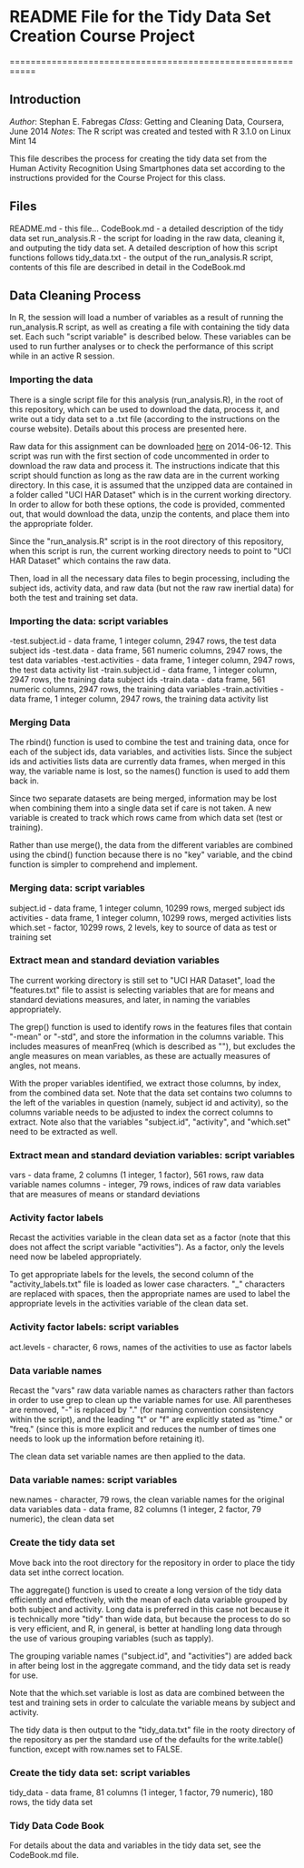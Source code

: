 # README File for the Tidy Data Set Creation Course Project
===========================================================

## Introduction
*Author*: Stephan E. Fabregas
*Class*: Getting and Cleaning Data, Coursera, June 2014
*Notes*: The R script was created and tested with R 3.1.0 on Linux Mint 14

This file describes the process for creating the tidy data set from the Human Activity Recognition Using Smartphones data set according to the instructions provided for the Course Project for this class.

## Files
README.md - this file...
CodeBook.md - a detailed description of the tidy data set
run_analysis.R - the script for loading in the raw data, cleaning it, and outputing the tidy data set. A detailed description of how this script functions follows
tidy_data.txt - the output of the run_analysis.R script, contents of this file are described in detail in the CodeBook.md

## Data Cleaning Process
In R, the session will load a number of variables as a result of running the run_analysis.R script, as well as creating a file with containing the tidy data set. Each such "script variable" is described below. These variables can be used to run further analyses or to check the performance of this script while in an active R session.

### Importing the data
There is a single script file for this analysis (run_analysis.R), in the root of this repository, which can be used to download the data, process it, and write out a tidy data set to a .txt file (according to the instructions on the course website). Details about this process are presented here.

Raw data for this assignment can be downloaded [here](https://d396qusza40orc.cloudfront.net/getData%2Fprojectfiles%2FUCI%20HAR%20Dataset.zip) on 2014-06-12. This script was run with the first section of code uncommented in order to download the raw data and process it. The instructions indicate that this script should function as long as the raw data are in the current working directory. In this case, it is assumed that the unzipped data are contained in a folder called "UCI HAR Dataset" which is in the current working directory. In order to allow for both these options, the code is provided, commented out, that would download the data, unzip the contents, and place them into the appropriate folder.

Since the "run_analysis.R" script is in the root directory of this repository, when this script is run, the current working directory needs to point to "UCI HAR Dataset" which contains the raw data.

Then, load in all the necessary data files to begin processing, including the subject ids, activity data, and raw data (but not the raw raw inertial data) for both the test and training set data.

### Importing the data: script variables
-test.subject.id - data frame, 1 integer column, 2947 rows, the test data subject ids
-test.data - data frame, 561 numeric columns, 2947 rows, the test data variables
-test.activities - data frame, 1 integer column, 2947 rows, the test data activity list
-train.subject.id - data frame, 1 integer column, 2947 rows, the training data subject ids
-train.data - data frame, 561 numeric columns, 2947 rows, the training data variables
-train.activities - data frame, 1 integer column, 2947 rows, the training data activity list

### Merging Data
The rbind() function is used to combine the test and training data, once for each of the subject ids, data variables, and activities lists. Since the subject ids and activities lists data are currently data frames, when merged in this way, the variable name is lost, so the names() function is used to add them back in.

Since two separate datasets are being merged, information may be lost when combining them into a single data set if care is not taken. A new variable is created to track which rows came from which data set (test or training).

Rather than use merge(), the data from the different variables are combined using the cbind() function because there is no "key" variable, and the cbind function is simpler to comprehend and implement.

### Merging data: script variables
subject.id - data frame, 1 integer column, 10299 rows, merged subject ids
activities - data frame, 1 integer column, 10299 rows, merged activities lists
which.set - factor, 10299 rows, 2 levels, key to source of data as test or training set

### Extract mean and standard deviation variables
The current working directory is still set to "UCI HAR Dataset", load the "features.txt" file to assist is selecting variables that are for means and standard deviations measures, and later, in naming the variables appropriately.

The grep() function is used to identify rows in the features files that contain "-mean" or "-std", and store the information in the columns variable. This includes measures of meanFreq (which is described as ""), but excludes the angle measures on mean variables, as these are actually measures of angles, not means.

With the proper variables identified, we extract those columns, by index, from the combined data set. Note that the data set contains two columns to the left of the variables in question (namely, subject id and activity), so the columns variable needs to be adjusted to index the correct columns to extract. Note also that the variables "subject.id", "activity", and "which.set" need to be extracted as well.

### Extract mean and standard deviation variables: script variables
vars - data frame, 2 columns (1 integer, 1 factor), 561 rows, raw data variable names
columns - integer, 79 rows, indices of raw data variables that are measures of means or standard deviations

### Activity factor labels
Recast the activities variable in the clean data set as a factor (note that this does not affect the script variable "activities"). As a factor, only the levels need now be labeled appropriately.

To get appropriate labels for the levels, the second column of the "activity_labels.txt" file is loaded as lower case characters. "_" characters are replaced with spaces, then the appropriate names are used to label the appropriate levels in the activities variable of the clean data set.

### Activity factor labels: script variables
act.levels - character, 6 rows, names of the activities to use as factor labels

### Data variable names
Recast the "vars" raw data variable names as characters rather than factors in order to use grep to clean up the variable names for use. All parentheses are removed, "-" is replaced by "." (for naming convention consistency within the script), and the leading "t" or "f" are explicitly stated as "time." or "freq." (since this is more explicit and reduces the number of times one needs to look up the information before retaining it).

The clean data set variable names are then applied to the data.

### Data variable names: script variables
new.names - character, 79 rows, the clean variable names for the original data variables
data - data frame, 82 columns (1 integer, 2 factor, 79 numeric), the clean data set

### Create the tidy data set
Move back into the root directory for the repository in order to place the tidy data set inthe correct location.

The aggregate() function is used to create a long version of the tidy data efficiently and effectively, with the mean of each data variable grouped by both subject and activity. Long data is preferred in this case not because it is technically more "tidy" than wide data, but because the process to do so is very efficient, and R, in general, is better at handling long data through the use of various grouping variables (such as tapply).

The grouping variable names ("subject.id", and "activities") are added back in after being lost in the aggregate command, and the tidy data set is ready for use.

Note that the which.set variable is lost as data are combined between the test and training sets in order to calculate the variable means by subject and activity.

The tidy data is then output to the "tidy_data.txt" file in the rooty directory of the repository as per the standard use of the defaults for the write.table() function, except with row.names set to FALSE.

### Create the tidy data set: script variables
tidy_data - data frame, 81 columns (1 integer, 1 factor, 79 numeric), 180 rows, the tidy data set

### Tidy Data Code Book
For details about the data and variables in the tidy data set, see the CodeBook.md file.
